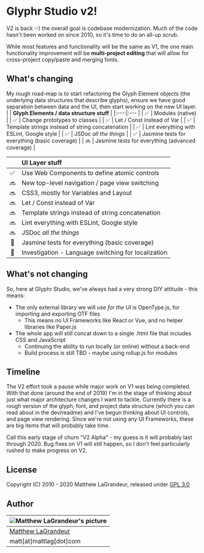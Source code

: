 # Glyphr Studio v2!
V2 is back :-) the overall goal is codebase modernization. Much of the code hasn't been worked on since 2010,
so it's time to do an all-up scrub.

While most features and functionality will be the same as V1, the one main functionality improvement will
be **multi-project editing** that will allow for cross-project copy/paste and merging fonts.

## What's changing
My rough road-map is to start refactoring the Glyph Element objects (the underlying data structures
that describe glyphs), ensure we have good separation between data and the UI, then start working on
the new UI layer.
| | **Glyph Elements / data structure stuff** |
|:---:|:--- |
| :white_check_mark: | Modules (native) |
| :white_check_mark: | Change prototypes to classes |
| :white_check_mark: | Let / Const instead of Var |
| :white_check_mark: | Template strings instead of string concatenation |
| :white_check_mark: | Lint everything with ESLint, Google style |
| :white_check_mark: | JSDoc *all the things* |
| :white_check_mark: | Jasmine tests for everything (basic coverage) |
| :soon: | Jasmine tests for everything (advanced coverage) |

| | **UI Layer stuff** |
|:---:|:--- |
| :white_check_mark: | Use Web Components to define atomic controls |
| :soon: | New top-level navigation / page view switching |
| :soon: | CSS3, mostly for Variables and Layout |
| :soon: | Let / Const instead of Var |
| :soon: | Template strings instead of string concatenation |
| :soon: | Lint everything with ESLint, Google style |
| :soon: | JSDoc *all the things* |
| :black_square_button: | Jasmine tests for everything (basic coverage) |
| :black_square_button: | Investigation - Language switching for localization |


## What's not changing
So, here at Glyphr Studio, we've always had a very strong DIY attitude - this means:
* The only external library we will use *for the UI* is OpenType.js, for importing and exporting OTF files
  * This means no UI Frameworks like React or Vue, and no helper libraries like Paper.js
* The whole app will still concat down to a single .html file that includes CSS and JavaScript
  * Continuing the ability to run locally (or online) without a back-end
  * Build process is still TBD - maybe using rollup.js for modules

## Timeline
The V2 effort took a pause while major work on V1 was being completed.  With that done (around the end of
2019) I'm in the stage of thinking about just what major architecture changes I want to tackle.  Currently
there is a rough version of the glyph, font, and project data structure (which you can read about in the
dev/readme) and I've begun thinking about UI controls, and page view rendering. Since we're not using any
UI Frameworks, these are big items that will probably take time.

Call this early stage of churn "V2 Alpha" - my guess is it will probably last through 2020. Bug fixes on V1
will still happen, so I don't feel particularly rushed to make progress on V2.


## License
 Copyright (C) 2010 - 2020 Matthew LaGrandeur, released under
 [GPL 3.0](https://github.com/mattlag/Glyphr-Studio/blob/master/LICENSE-gpl-3.0.txt)

## Author
| ![Matthew LaGrandeur's picture](https://1.gravatar.com/avatar/f6f7b963adc54db7e713d7bd5f4903ec?s=70) |
|---|
| [Matthew LaGrandeur](http://mattlag.com/) |
| matt[at]mattlag[dot]com |